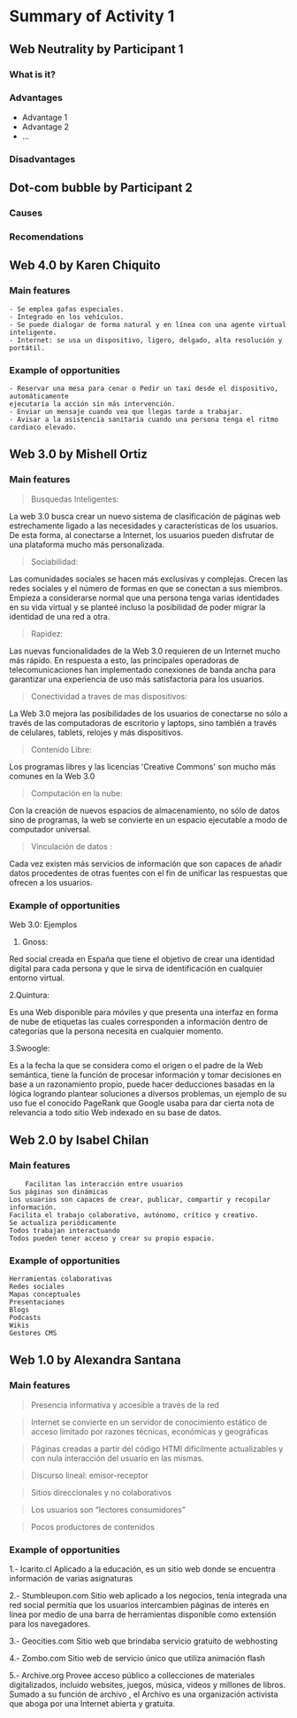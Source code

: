 # Summary of Activity 1


## Web Neutrality by Participant 1

### What is it?

### Advantages
  - Advantage 1
  - Advantage 2
  - ...

### Disadvantages


## Dot-com bubble by Participant 2

### Causes

### Recomendations


## Web 4.0 by Karen Chiquito

### Main features
    - Se emplea gafas especiales.
    - Integrado en los vehículos.
    - Se puede dialogar de forma natural y en línea con una agente virtual inteligente.
    - Internet: se usa un dispositivo, ligero, delgado, alta resolución y portátil.

### Example of opportunities
    - Reservar una mesa para cenar o Pedir un taxi desde el dispositivo, automáticamente
    ejecutaría la acción sin más intervención.
    - Enviar un mensaje cuando vea que llegas tarde a trabajar.
    - Avisar a la asistencia sanitaria cuando una persona tenga el ritmo cardiaco elevado.

## Web 3.0 by Mishell Ortiz

### Main features
> Busquedas Inteligentes:

La web 3.0 busca crear un nuevo sistema de clasificación de páginas web estrechamente ligado a las necesidades y características de los usuarios. De esta forma, al conectarse a Internet, los usuarios pueden disfrutar de una plataforma mucho más personalizada.

> Sociabilidad:

Las comunidades sociales se hacen más exclusivas y complejas. Crecen las redes sociales y el número de formas en que se conectan a sus miembros. Empieza a considerarse normal que una persona tenga varias identidades en su vida virtual y se planteé incluso la posibilidad de poder migrar la identidad de una red a otra.

> Rapidez:

Las nuevas funcionalidades de la Web 3.0 requieren de un Internet mucho más rápido. En respuesta a esto, las principales operadoras de telecomunicaciones han implementado conexiones de banda ancha para garantizar una experiencia de uso más satisfactoria para los usuarios.

> Conectividad a traves de mas dispositivos:

 La Web 3.0 mejora las posibilidades de los usuarios de conectarse no sólo a través de las computadoras de escritorio y laptops, sino también a través de celulares, tablets, relojes y más dispositivos.

> Contenido Libre: 

Los programas libres y las licencias 'Creative Commons' son mucho más comunes en la Web 3.0

> Computación en la nube: 

Con la creación de nuevos espacios de almacenamiento, no sólo de datos sino de programas, la web se convierte en un espacio ejecutable a modo de computador universal.

> Vinculación de datos :

Cada vez existen más servicios de información que son capaces de añadir datos procedentes de otras fuentes con el fin de unificar las respuestas que ofrecen a los usuarios.

### Example of opportunities

Web 3.0: Ejemplos

1. Gnoss:

Red social creada en España que tiene el objetivo de crear una identidad digital para cada persona y que le sirva de identificación en cualquier entorno virtual.

2.Quintura:

Es una Web disponible para móviles y que presenta una interfaz en forma de nube de etiquetas las cuales corresponden a información dentro de categorías que la persona necesita en cualquier momento.

3.Swoogle: 

Es a la fecha la que se considera como el origen o el padre de la Web semántica, tiene la función de procesar información y tomar decisiones en base a un razonamiento propio, puede hacer deducciones basadas en la lógica logrando plantear soluciones a diversos problemas, un ejemplo de su uso fue el conocido PageRank que Google usaba para dar cierta nota de relevancia a todo sitio Web indexado en su base de datos.


## Web 2.0 by Isabel Chilan

### Main features
        Facilitan las interacción entre usuarios
	Sus páginas son dinámicas
	Los usuarios son capaces de crear, publicar, compartir y recopilar información.
	Facilita el trabajo colaborativo, autónomo, crítico y creativo.
	Se actualiza periódicamente
	Todos trabajan interactuando
	Todos pueden tener acceso y crear su propio espacio.

### Example of opportunities
	Herramientas colaborativas
	Redes sociales
	Mapas conceptuales
	Presentaciones
	Blogs
	Podcasts
	Wikis
	Gestores CMS

## Web 1.0 by Alexandra Santana

### Main features
> Presencia informativa y accesible a través de la red

> Internet se convierte en un servidor de conocimiento estático de acceso limitado por razones técnicas, económicas y geográficas

> Páginas creadas a partir del código HTMl difícilmente actualizables y con nula interacción del usuario en las mismas.

> Discurso lineal: emisor-receptor

> Sitios direccionales y no colaborativos

> Los usuarios son “lectores consumidores”

> Pocos productores de contenidos 

### Example of opportunities

1.- Icarito.cl
Aplicado a la educación, es un sitio web donde se encuentra información de varias asignaturas

2.- Stumbleupon.com
Sitio web aplicado a los negocios, tenía integrada una red social permitía que los usuarios intercambien páginas de interés en línea por medio de una barra de herramientas disponible como extensión para los navegadores.

3.- Geocities.com
Sitio web que brindaba servicio gratuito de webhosting

4.- Zombo.com
Sitio web de servicio único que utiliza animación flash

5.- Archive.org
Provee acceso público a collecciones de materiales digitalizados, incluido websites, juegos, música, videos y millones de libros. Sumado a su función de archivo , el Archivo es una organización activista que aboga por una Internet abierta y gratuita. 
